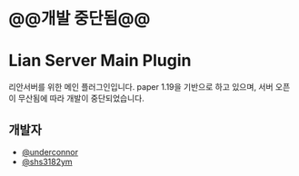 # @@개발 중단됨@@

# Lian Server Main Plugin
리안서버를 위한 메인 플러그인입니다.
paper 1.19을 기반으로 하고 있으며, 서버 오픈이 무산됨에 따라 개발이 중단되었습니다.

## 개발자
 - [@underconnor](https://github.com/underconnor)
 - [@shs3182ym](https://github.com/shs3182ym)

